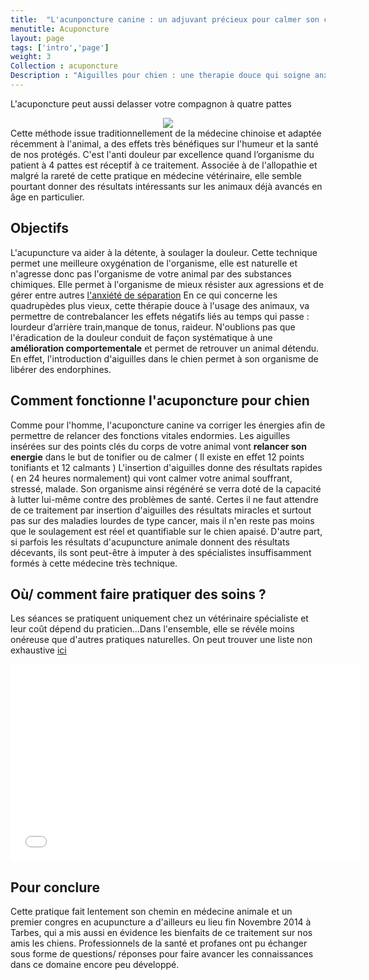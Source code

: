 ```yaml
---
title:  "L'acunponcture canine : un adjuvant précieux pour calmer son chien"
menutitle: Acuponcture
layout: page
tags: ['intro','page']
weight: 3
Collection : acuponcture
Description : "Aiguilles pour chien : une therapie douce qui soigne anxiété et maladies,des bénéfices rapides  pour son quadrupède."
---
```

L'acuponcture peut aussi delasser votre compagnon à quatre pattes

<center><img src= "/images/pages/acuponcture/chien-acu.jpg"></center>
Cette méthode issue traditionnellement de la médecine chinoise et adaptée récemment à l'animal, a des effets très bénéfiques sur l'humeur et la santé de nos protégés. C'est l'anti douleur par excellence quand l’organisme du patient à 4 pattes est réceptif à ce traitement. Associée à de l'allopathie et malgré la rareté de cette pratique en médecine vétérinaire, elle semble pourtant donner des résultats intéressants sur les animaux déjà avancés en âge en particulier.

## Objectifs
L'acupuncture va aider à la détente, à soulager la douleur. Cette technique permet une meilleure oxygénation de l'organisme, elle est naturelle et n'agresse donc pas l'organisme de votre animal par des substances chimiques. Elle permet à l'organisme de mieux résister aux agressions et de gérer entre autres <a href=" http://wamiz.com/chiens/guide/l-acupuncture-pour-chien-dans-quels-cas-1947.html" target="blank">l'anxiété de séparation</a>
En ce qui concerne les quadrupèdes plus vieux, cette thérapie douce à l'usage des animaux, va permettre de contrebalancer les effets négatifs liés au temps qui passe : lourdeur d’arrière train,manque de tonus, raideur. N'oublions pas que l'éradication de la douleur conduit de façon systématique à une **amélioration comportementale** et permet de retrouver un animal détendu. En effet, l'introduction d'aiguilles dans le chien permet à son organisme de libérer des endorphines.


## Comment  fonctionne l'acuponcture pour chien
 Comme pour l'homme, l'acuponcture canine va corriger les énergies afin de permettre de relancer des fonctions vitales endormies. Les aiguilles insérées sur des points clés du corps de votre animal vont **relancer son energie** dans le but de tonifier ou de calmer ( Il existe en effet 12 points tonifiants et 12 calmants ) L'insertion d'aiguilles donne des résultats rapides ( en 24 heures normalement) qui vont calmer votre animal souffrant, stressé, malade. Son organisme ainsi régénéré se verra  doté de la capacité à lutter lui-même contre des problèmes de santé.
 Certes il ne faut attendre de ce traitement par insertion d'aiguilles des résultats miracles et surtout pas sur des maladies lourdes de type cancer, mais il n'en reste pas moins que le soulagement est réel et quantifiable sur le chien apaisé.
 D'autre part, si parfois les résultats d'acupuncture animale donnent des résultats décevants, ils sont peut-être à imputer à des spécialistes insuffisamment formés à cette médecine très technique.

## Où/ comment faire pratiquer des soins ?
 Les séances se pratiquent uniquement chez un vétérinaire spécialiste et leur coût dépend du praticien...Dans l'ensemble, elle se révéle moins onéreuse que d'autres pratiques naturelles.
 On peut trouver une liste non exhaustive <a href="http://www.annuaire.acu-veto.com/spip.php?rubrique2" target="blank"> ici</a>


 <p align="center"> <iframe width="560" height="315" src="//www.youtube.com/embed/2ncX9kV0nSM" frameborder="0" allowfullscreen></iframe></p>


## Pour conclure
 Cette pratique fait lentement son chemin en médecine animale et un premier congres en acupuncture a d'ailleurs eu lieu fin Novembre 2014 à Tarbes, qui a mis aussi en évidence les bienfaits de ce traitement sur nos amis les chiens. Professionnels de la santé et profanes ont pu échanger sous forme de questions/ réponses pour faire avancer les connaissances dans ce domaine encore peu développé.

